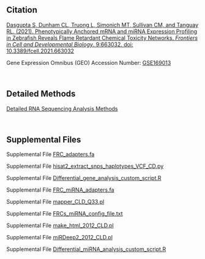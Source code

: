 ## Citation
[Dasgupta S, Dunham CL, Truong L, Simonich MT, Sullivan CM, and Tanguay RL. (2021). Phenotypically Anchored mRNA and miRNA Expression Profiling in Zebrafish Reveals Flame Retardant Chemical Toxicity Networks. *Frontiers in Cell and Developmental Biology*. 9:663032. 
doi: 10.3389/fcell.2021.663032](https://www.frontiersin.org/articles/10.3389/fcell.2021.663032/)

Gene Expression Omnibus (GEO) Accession Number: [GSE169013](https://www.ncbi.nlm.nih.gov/geo/query/acc.cgi?acc=GSE169013)

<br>

## Detailed Methods
[Detailed RNA Sequencing Analysis Methods](https://github.com/Tanguay-Lab/Manuscripts/blob/main/Dasgupta_et._al._(2021)_Front_Cell_Dev_Biol/FRC_Manuscript_Methods_NGS_Analysis.md)

<br>

## Supplemental Files
Supplemental File [FRC_adapters.fa](https://github.com/Tanguay-Lab/Manuscripts/blob/main/Dasgupta_et._al._(2021)_Front_Cell_Dev_Biol/FRC_adapters.fa)

Supplemental File [hisat2_extract_snps_haplotypes_VCF_CD.py](https://github.com/Tanguay-Lab/Manuscripts/blob/main/Dasgupta_et._al._(2021)_Front_Cell_Dev_Biol/hisat2_extract_snps_haplotypes_VCF_CD.py)

Supplemental File [Differential_gene_analysis_custom_script.R](https://github.com/Tanguay-Lab/Manuscripts/blob/main/Dasgupta_et._al._(2021)_Front_Cell_Dev_Biol/Files/Differential_gene_analysis_custom_script.R)

Supplemental File [FRC_miRNA_adapters.fa](https://github.com/Tanguay-Lab/Manuscripts/blob/main/Dasgupta_et._al._(2021)_Front_Cell_Dev_Biol/Files/FRC_miRNA_adapters.fa)

Supplemental File [mapper_CLD_Q33.pl](https://github.com/Tanguay-Lab/Manuscripts/blob/main/Dasgupta_et._al._(2021)_Front_Cell_Dev_Biol/Files/mapper_CLD_Q33.pl)

Supplemental File [FRCs_miRNA_config_file.txt](https://github.com/Tanguay-Lab/Manuscripts/blob/main/Dasgupta_et._al._(2021)_Front_Cell_Dev_Biol/Files/FRCs_miRNA_config_file.txt)

Supplemental File [make_html_2012_CLD.pl](https://github.com/Tanguay-Lab/Manuscripts/blob/main/Dasgupta_et._al._(2021)_Front_Cell_Dev_Biol/Files/make_html_2012_CLD.pl)

Supplemental File [miRDeep2_2012_CLD.pl](https://github.com/Tanguay-Lab/Manuscripts/blob/main/Dasgupta_et._al._(2021)_Front_Cell_Dev_Biol/Files/miRDeep2_2012_CLD.pl)

Supplemental File [Differential_miRNA_analysis_custom_script.R](https://github.com/Tanguay-Lab/Manuscripts/blob/main/Dasgupta_et._al._(2021)_Front_Cell_Dev_Biol/Files/Differential_miRNA_analysis_custom_script.R)
